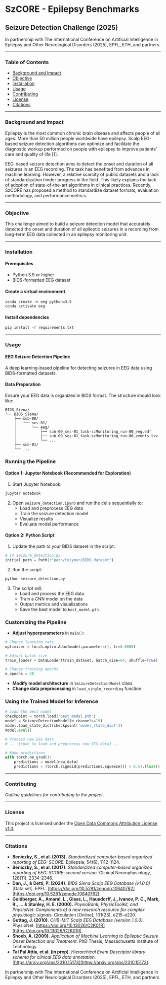 # SzCORE - Epilepsy Benchmarks

## Seizure Detection Challenge (2025)

In partnership with The International Conference on Artificial Intelligence in Epilepsy and Other Neurological Disorders (2025), EPFL, ETH, and partners.

---

### Table of Contents

- [Background and Impact](#background-and-impact)
- [Objective](#objective)
- [Installation](#installation)
- [Usage](#usage)
- [Contributing](#contributing)
- [License](#license)
- [Citations](#Citations)

---
### Background and Impact

Epilepsy is the most common chronic brain disease and affects people of all ages. More than 50 million people worldwide have epilepsy. Scalp EEG-based seizure detection algorithms can optimize and facilitate the diagnostic workup performed on people with epilepsy to improve patients’ care and quality of life [1].

EEG-based seizure detection aims to detect the onset and duration of all seizures in an EEG recording. The task has benefited from advances in machine learning. However, a relative scarcity of public datasets and a lack of standardization hinder progress in the field. This likely explains the lack of adoption of state-of-the-art algorithms in clinical practices. Recently, SzCORE has proposed a method to standardize dataset formats, evaluation methodology, and performance metrics.

---

### Objective

This challenge aimed to build a seizure detection model that accurately detected the onset and duration of all epileptic seizures in a recording from long-term EEG data collected in an epilepsy monitoring unit.

---

### Installation

#### Prerequisites
- Python 3.9 or higher
- BIDS-formatted EEG dataset

#### Create a virtual environment
```
conda create -n eeg python=3.9
conda activate eeg
```
#### Install dependencies
```
pip install -r requirements.txt
```
---

### Usage

#### EEG Seizure Detection Pipeline
A deep learning-based pipeline for detecting seizures in EEG data using BIDS-formatted datasets.

#### Data Preparation

Ensure your EEG data is organized in BIDS format. The structure should look like:
```
BIDS_Siena/
└── BIDS_Siena/
    ├── sub-00/
    │   └── ses-01/
    │       └── eeg/
    │           ├── sub-00_ses-01_task-szMonitoring_run-00_eeg.edf
    │           ├── sub-00_ses-01_task-szMonitoring_run-00_events.tsv
    │           └── ...
    ├── sub-01/
    └── ...
```

### Running the Pipeline

#### Option 1: Jupyter Notebook (Recommended for Exploration)

1. Start Jupyter Notebook:
```bash
jupyter notebook
```

2. Open `seizure_detection.ipynb` and run the cells sequentially to:
   - Load and preprocess EEG data
   - Train the seizure detection model
   - Visualize results
   - Evaluate model performance

#### Option 2: Python Script

1. Update the path to your BIDS dataset in the script:
```python
# In seizure_detection.py
initial_path = Path(r"path/to/your/BIDS_dataset")
```

2. Run the script:
```bash
python seizure_detection.py
```

3. The script will:
   - Load and process the EEG data
   - Train a CNN model on the data
   - Output metrics and visualizations
   - Save the best model to `best_model.pth`

### Customizing the Pipeline

- **Adjust hyperparameters** in `main()`:
```python
# Change learning rate
optimizer = torch.optim.Adam(model.parameters(), lr=0.0005)

# Adjust batch size
train_loader = DataLoader(train_dataset, batch_size=64, shuffle=True)

# Change training epochs
n_epochs = 20
```

- **Modify model architecture** in `SeizureDetectionModel` class
- **Change data preprocessing** in `load_single_recording` function

### Using the Trained Model for Inference

```python
# Load the best model
checkpoint = torch.load('best_model.pth')
model = SeizureDetectionModel(n_channels=19)
model.load_state_dict(checkpoint['model_state_dict'])
model.eval()

# Process new EEG data
# ... [code to load and preprocess new EEG data] ...

# Make predictions
with torch.no_grad():
    predictions = model(new_data)
    predictions = (torch.sigmoid(predictions.squeeze()) > 0.5).float()
```

---

### Contributing

*Outline guidelines for contributing to the project.*

---

### License

This project is licensed under the [Open Data Commons Attribution License v1.0](LICENSE).

---

### Citations

- **Beniczky, S., et al. (2013).** *Standardized computer‐based organized reporting of EEG: SCORE.* Epilepsia, 54(6), 1112-1124.  
- **Beniczky, S., et al. (2017).** *Standardized computer-based organized reporting of EEG: SCORE–second version.* Clinical Neurophysiology, 128(11), 2334-2346.  
- **Dan, J., & Detti, P. (2024).** *BIDS Siena Scalp EEG Database (v1.0.0)* [Data set]. EPFL. [https://doi.org/10.5281/zenodo.10640762](https://doi.org/10.5281/zenodo.10640762).  
- **Goldberger, A., Amaral, L., Glass, L., Hausdorff, J., Ivanov, P. C., Mark, R., ... & Stanley, H. E. (2000).** *PhysioBank, PhysioToolkit, and PhysioNet: Components of a new research resource for complex physiologic signals.* Circulation [Online], 101(23), e215–e220.  
- **Guttag, J. (2010).** *CHB-MIT Scalp EEG Database (version 1.0.0).* PhysioNet. [https://doi.org/10.13026/C2K01R](https://doi.org/10.13026/C2K01R).  
- **Shoeb, A. (2009).** *Application of Machine Learning to Epileptic Seizure Onset Detection and Treatment.* PhD Thesis, Massachusetts Institute of Technology.  
- **Tal Pal Attia, et al. (in prep).** *Hierarchical Event Descriptor library schema for clinical EEG data annotation.* [https://arxiv.org/abs/2310.15173](https://arxiv.org/abs/2310.15173).  


In partnership with The International Conference on Artificial Intelligence in Epilepsy and Other Neurological Disorders (2025), EPFL, ETH, and partners.